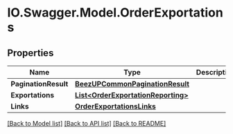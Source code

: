 # IO.Swagger.Model.OrderExportations
## Properties

Name | Type | Description | Notes
------------ | ------------- | ------------- | -------------
**PaginationResult** | [**BeezUPCommonPaginationResult**](BeezUPCommonPaginationResult.md) |  | 
**Exportations** | [**List&lt;OrderExportationReporting&gt;**](OrderExportationReporting.md) |  | 
**Links** | [**OrderExportationsLinks**](OrderExportationsLinks.md) |  | 

[[Back to Model list]](../README.md#documentation-for-models) [[Back to API list]](../README.md#documentation-for-api-endpoints) [[Back to README]](../README.md)

